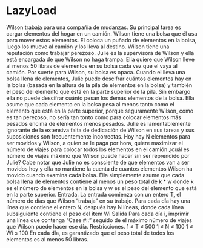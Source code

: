 # LazyLoad
Wilson trabaja para una compañía de mudanzas. Su principal tarea es cargar elementos del hogar en un camión. Wilson tiene una bolsa que él usa para mover estos elementos. El coloca un puñado de elementos en la bolsa, luego los mueve al camión y los lleva al  destino.  Wilson tiene una reputación como trabajar perezoso. Julie es la supervisora de Wilson y ella está encargada de que Wilson no haga trampa. Ella quiere que Wilson lleve al menos 50 libras de elementos en su bolsa cada vez que el vaya al camión.  Por suerte para Wilson, su bolsa es opaca. Cuando el lleva una bolsa llena de elementos, Julie puede descifrar cuántos elementos hay en la bolsa (basada en la altura de la pila de elementos en la bolsa)  y también el peso del elemento que está en la parte superior de la pila. Sin embargo ella no puede descifrar cuánto pesan los demás elementos de la bolsa. Ella asume que cada elemento en la bolsa pesa al menos tanto como el elemento que está en la parte superior, porque seguramente Wilson, como es tan perezoso, no sería tan tonto como para colocar elementos más pesados encima de elementos menos pesados. Julie es lamentablemente ignorante de la extensiva falta de dedicación de Wilson en sus tareas y sus suposiciones son frecuentemente incorrectas.  Hoy hay N elementos para ser movidos y Wilson, a quien se le paga por hora, quiere maximizar el número de viajes para colocar todos los elementos en el camión ¿cuál es número de viajes máximo que Wilson puede hacer sin ser reprendido por Julie?  Cabe notar que Julie no es consciente de que elementos van a ser movidos hoy y ella no mantiene la cuenta de cuantos elementos Wilson ha movido cuando examina cada bolsa. Ella simplemente asume que cada bolsa llena de elementos contiene al menos un peso total de k * w donde k es el número de elementos en la bolsa y w es el peso del elemento que está en la parte superior.  Entrada.  La entrada comienza con un entero T, el número de días que Wilson “trabaja” en su trabajo. Para cada día hay una línea que contiene el entero N, después hay N líneas, donde cada línea subsiguiente contiene el peso del item Wi   Salida  Para cada día i, imprimir una línea que contenga “Case #i:” seguido de el máximo número de viajes que Wilson puede hacer ese día.  Restricciones.  1 ≤ T ≤ 500  1 ≤ N ≤ 100  1 ≤ Wi ≤ 100  En cada día, es garantizado que el peso total de todos los elementos es al menos 50 libras.
